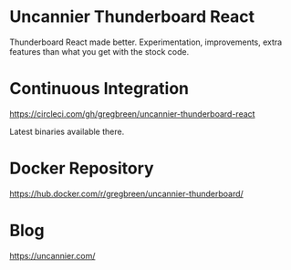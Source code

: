 # Uncannier Thunderboard React

Thunderboard React made better. Experimentation, improvements, extra features than what you get with the stock code.

# Continuous Integration

https://circleci.com/gh/gregbreen/uncannier-thunderboard-react

Latest binaries available there.

# Docker Repository

https://hub.docker.com/r/gregbreen/uncannier-thunderboard/

# Blog

https://uncannier.com/
